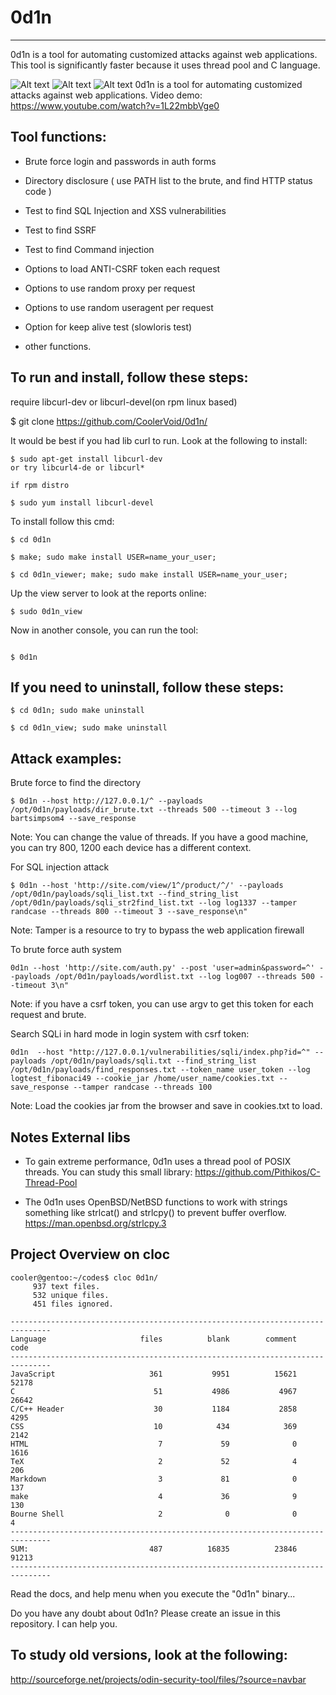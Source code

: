 # 0d1n
---

0d1n is a tool for automating customized attacks against web applications.
This tool is significantly faster because it uses thread pool and C language.

![Alt text](https://github.com/CoolerVoid/0d1n/blob/master/doc/images/overview1.png)
![Alt text](https://github.com/CoolerVoid/0d1n/blob/master/doc/images/tables.png)
![Alt text](https://github.com/CoolerVoid/0d1n/blob/master/doc/images/datatables.png)
0d1n is a tool for automating customized attacks against web applications.
Video demo: https://www.youtube.com/watch?v=1L22mbbVge0



Tool functions: 
---

 * Brute force login and passwords in auth forms

 * Directory disclosure ( use PATH list to the brute, and find HTTP status code )

 * Test to find SQL Injection and XSS vulnerabilities 

 * Test to find SSRF

 * Test to find Command injection

 * Options to load ANTI-CSRF token each request

 * Options to use random proxy per request

 * Options to use random useragent  per request

 * Option for keep alive test (slowloris test) 

 * other functions.

To run and install, follow these steps:
---

require libcurl-dev or libcurl-devel(on rpm linux based)

$ git clone https://github.com/CoolerVoid/0d1n/

 
It would be best if you had lib curl to run. Look at the following to install:

```  
$ sudo apt-get install libcurl-dev
or try libcurl4-de or libcurl*

if rpm distro

$ sudo yum install libcurl-devel
```

To install follow this cmd:
```
$ cd 0d1n

$ make; sudo make install USER=name_your_user; 

$ cd 0d1n_viewer; make; sudo make install USER=name_your_user; 
```

Up the view server to look at the reports online:

```
$ sudo 0d1n_view 

```

Now in another console, you can run the tool:
```

$ 0d1n

```


If you need to uninstall, follow these steps:
---


```
$ cd 0d1n; sudo make uninstall

$ cd 0d1n_view; sudo make uninstall

```

Attack examples:
---

Brute force to find the directory
```
$ 0d1n --host http://127.0.0.1/^ --payloads /opt/0d1n/payloads/dir_brute.txt --threads 500 --timeout 3 --log bartsimpsom4 --save_response
```
Note: You can change the value of threads. If you have a good machine, you can try 800, 1200 each device has a different context.


For SQL injection attack
```
$ 0d1n --host 'http://site.com/view/1^/product/^/' --payloads /opt/0d1n/payloads/sqli_list.txt --find_string_list /opt/0d1n/payloads/sqli_str2find_list.txt --log log1337 --tamper randcase --threads 800 --timeout 3 --save_response\n"
```
Note: Tamper is a resource to try to bypass the web application firewall


To brute force auth system
```
0d1n --host 'http://site.com/auth.py' --post 'user=admin&password=^' --payloads /opt/0d1n/payloads/wordlist.txt --log log007 --threads 500 --timeout 3\n"
```
Note: if you have a csrf token, you can use argv to get this token for each request and brute.


Search SQLi in hard mode in login system with csrf token:
```
0d1n  --host "http://127.0.0.1/vulnerabilities/sqli/index.php?id=^" --payloads /opt/0d1n/payloads/sqli.txt --find_string_list /opt/0d1n/payloads/find_responses.txt --token_name user_token --log logtest_fibonaci49 --cookie_jar /home/user_name/cookies.txt --save_response --tamper randcase --threads 100
```
Note: Load the cookies jar from the browser and save in cookies.txt to load.



Notes External libs
---

* To gain extreme performance, 0d1n uses a thread pool of POSIX threads. You can study this small library: 
https://github.com/Pithikos/C-Thread-Pool

* The 0d1n uses OpenBSD/NetBSD functions to work with strings something like strlcat() and strlcpy() to prevent buffer overflow.
https://man.openbsd.org/strlcpy.3


Project Overview on cloc
---

```
cooler@gentoo:~/codes$ cloc 0d1n/
     937 text files.
     532 unique files.                                          
     451 files ignored.

-------------------------------------------------------------------------------
Language                     files          blank        comment           code
-------------------------------------------------------------------------------
JavaScript                     361           9951          15621          52178
C                               51           4986           4967          26642
C/C++ Header                    30           1184           2858           4295
CSS                             10            434            369           2142
HTML                             7             59              0           1616
TeX                              2             52              4            206
Markdown                         3             81              0            137
make                             4             36              9            130
Bourne Shell                     2              0              0              4
-------------------------------------------------------------------------------
SUM:                           487          16835          23846          91213
-------------------------------------------------------------------------------

```


Read the docs, and help menu when you execute the "0d1n" binary...

Do you have any doubt about 0d1n? Please create an issue in this repository. I can help you.



## To study  old versions, look at the following:

http://sourceforge.net/projects/odin-security-tool/files/?source=navbar

                             
